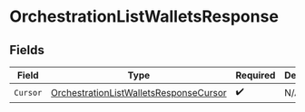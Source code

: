 # OrchestrationListWalletsResponse


## Fields

| Field                                                                                                   | Type                                                                                                    | Required                                                                                                | Description                                                                                             |
| ------------------------------------------------------------------------------------------------------- | ------------------------------------------------------------------------------------------------------- | ------------------------------------------------------------------------------------------------------- | ------------------------------------------------------------------------------------------------------- |
| `Cursor`                                                                                                | [OrchestrationListWalletsResponseCursor](../../models/shared/orchestrationlistwalletsresponsecursor.md) | :heavy_check_mark:                                                                                      | N/A                                                                                                     |